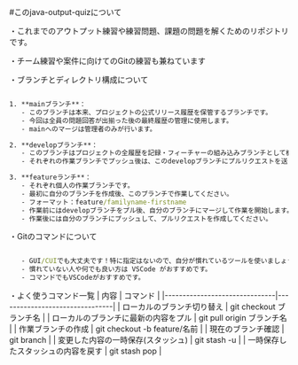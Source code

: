 #このjava-output-quizについて

・これまでのアウトプット練習や練習問題、課題の問題を解くためのリポジトリです。

・チーム練習や案件に向けてのGitの練習も兼ねています

・ブランチとディレクトリ構成について
```cmd

1. **mainブランチ**：
   - このブランチは本来、プロジェクトの公式リリース履歴を保管するブランチです。
   - 今回は全員の問題回答が出揃った後の最終履歴の管理に使用します。
   - mainへのマージは管理者のみが行います。

2. **developブランチ**：
   - このブランチはプロジェクトの全履歴を記録・フィーチャーの組み込みブランチとして機能します
   - それぞれの作業ブランチでプッシュ後は、このdevelopブランチにプルリクエストを送ります。

3. **featureランチ**：
   - それぞれ個人の作業ブランチです。
   - 最初に自分のブランチを作成後、このブランチで作業してください。
   - フォーマット：feature/familyname-firstname
   - 作業前にはdevelopブランチをプル後、自分のブランチにマージして作業を開始します。
   - 作業後には自分のブランチにプッシュして、プルリクエストを作成してください。

   ```

・Gitのコマンドについて
```cmd

   - GUI/CUIでも大丈夫です！特に指定はないので、自分が慣れているツールを使いましょう！
   - 慣れていない人や何でも良い方は VSCode がおすすめです。
   - コマンドでもVSCodeがおすすめです。
```

・よく使うコマンド一覧
| 内容                       | コマンド                            |
|-------------------------------|--------------------------------|
| ローカルのブランチ切り替え         | git checkout ブランチ名         |
| ローカルのブランチに最新の内容をプル | git pull origin ブランチ名      |
| 作業ブランチの作成                | git checkout -b feature/名前   |
| 現在のブランチ確認                | git branch                    |
| 変更した内容の一時保存(スタッシュ)  | git stash -u                   |
| 一時保存したスタッシュの内容を戻す  | git stash pop                  |